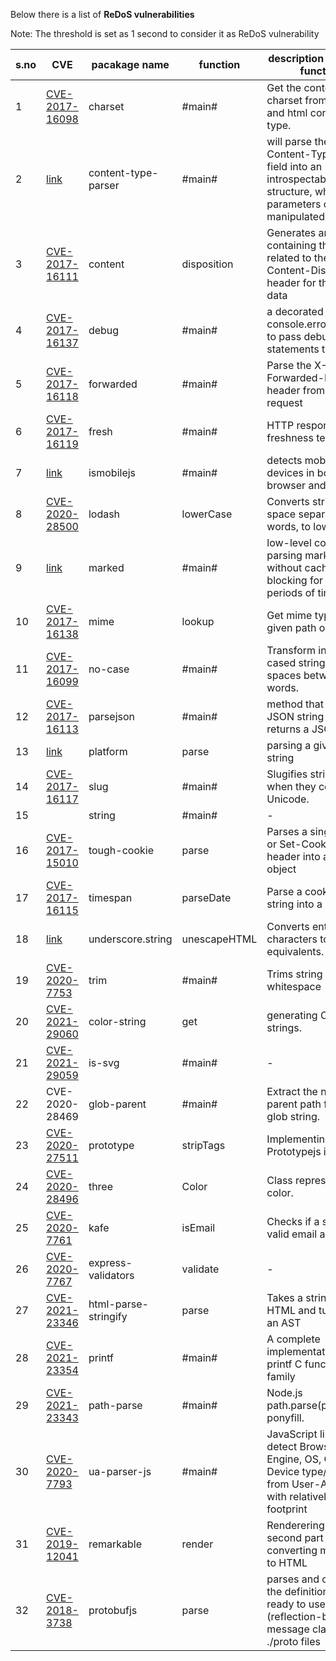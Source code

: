 Below there is a list of **ReDoS vulnerabilities**

Note: The threshold is set as 1 second to consider it as ReDoS vulnerability

| s.no | CVE                                                                             | pacakage name       | function     | description about the function                                                                                       | Exploit availability |
| ---- | ------------------------------------------------------------------------------- | ------------------- | ------------ | -------------------------------------------------------------------------------------------------------------------- | -------------------- |
| 1    | [CVE-2017-16098](https://cve.mitre.org/cgi-bin/cvename.cgi?name=CVE-2017-16098) | charset             | #main#       | Get the content charset from header and html content-type.                                                           | public               |
| 2    | [link](https://snyk.io/vuln/npm:content-type-parser:20170905)                   | content-type-parser | #main#       | will parse the Content-Type header field into an introspectable data structure, whose parameters can be manipulated: | public               |
| 3    | [CVE-2017-16111](https://cve.mitre.org/cgi-bin/cvename.cgi?name=CVE-2017-16111) | content             | disposition  | Generates an object containing the details related to the Content-Disposition header for the form-data               | public               |
| 4    | [CVE-2017-16137](https://cve.mitre.org/cgi-bin/cvename.cgi?name=CVE-2017-16137) | debug               | #main#       | a decorated version of console.error for you to pass debug statements to                                             | public               |
| 5    | [CVE-2017-16118](https://cve.mitre.org/cgi-bin/cvename.cgi?name=CVE-2017-16118) | forwarded           | #main#       | Parse the X-Forwarded-For header from the request                                                                    | public               |
| 6    | [CVE-2017-16119](https://cve.mitre.org/cgi-bin/cvename.cgi?name=CVE-2017-16119) | fresh               | #main#       | HTTP response freshness testing                                                                                      | public               |
| 7    | [link](https://snyk.io/vuln/SNYK-JS-ISMOBILEJS-72624)                           | ismobilejs          | #main#       | detects mobile devices in both the browser and NodeJS                                                                | public               |
| 8    | [CVE-2020-28500](https://cve.mitre.org/cgi-bin/cvename.cgi?name=CVE-2020-28500) | lodash              | lowerCase    | Converts string, as space separated words, to lower case.<br>                                                        | public               |
| 9    | [link](https://snyk.io/vuln/SNYK-JS-MARKED-174116)                              | marked              | #main#       | low-level compiler for parsing markdown without caching or blocking for long periods of time                         | public               |
| 10   | [CVE-2017-16138](https://cve.mitre.org/cgi-bin/cvename.cgi?name=CVE-2017-16138) | mime                | lookup       | Get mime type for the given path or extensio                                                                         | public               |
| 11   | [CVE-2017-16099](https://cve.mitre.org/cgi-bin/cvename.cgi?name=CVE-2017-16099) | no-case             | #main#       | Transform into a lower cased string with spaces between words.                                                       | public               |
| 12   | [CVE-2017-16113](https://cve.mitre.org/cgi-bin/cvename.cgi?name=CVE-2017-16113) | parsejson           | #main#       | method that parses a JSON string and returns a JSON object                                                           | public               |
| 13   | [link](https://snyk.io/vuln/npm:platform.js:20170907)                           | platform            | parse        | parsing a given UA string                                                                                            | public               |
| 14   | [CVE-2017-16117](https://cve.mitre.org/cgi-bin/cvename.cgi?name=CVE-2017-16117) | slug                | #main#       | Slugifies strings, even when they contain Unicode.                                                                   | public               |
| 15   |                                                                                 | string              | #main#       | \-                                                                                                                   | public               |
| 16   | [CVE-2017-15010](https://cve.mitre.org/cgi-bin/cvename.cgi?name=CVE-2017-15010) | tough-cookie        | parse        | Parses a single Cookie or Set-Cookie HTTP header into a Cookie object                                                | public               |
| 17   | [CVE-2017-16115](https://cve.mitre.org/cgi-bin/cvename.cgi?name=CVE-2017-16115) | timespan            | parseDate    | Parse a cookie date string into a Date                                                                               | public               |
| 18   | [link](https://snyk.io/vuln/npm:underscore.string:20170908)                     | underscore.string   | unescapeHTML | Converts entity characters to HTML equivalents.                                                                      | public               |
| 19 | [CVE-2020-7753](https://cve.mitre.org/cgi-bin/cvename.cgi?name=CVE-2020-7753)   | trim                 | #main#    | Trims string whitespace                                                                                                           | public             |
| 20 | [CVE-2021-29060](https://cve.mitre.org/cgi-bin/cvename.cgi?name=CVE-2021-29060) | color-string         | get       | generating CSS color strings.                                                                                                     | public             |
| 21 | [CVE-2021-29059](https://cve.mitre.org/cgi-bin/cvename.cgi?name=CVE-2021-29059) | is-svg               | #main#    | \-                                                                                                                                | problematic        |
| 22 | CVE-2020-28469                                                                  | glob-parent          | #main#    | Extract the non-magic parent path from a glob string.                                                                             | public             |
| 23 | [CVE-2020-27511](https://cve.mitre.org/cgi-bin/cvename.cgi?name=CVE-2020-27511) | prototype            | stripTags | Implementing Prototypejs in Node.js                                                                                               | public             |
| 24 | [CVE-2020-28496](https://cve.mitre.org/cgi-bin/cvename.cgi?name=CVE-2020-28496) | three                | Color     | Class representing a color.                                                                                                       | public             |
| 25 | [CVE-2020-7761](https://cve.mitre.org/cgi-bin/cvename.cgi?name=CVE-2020-7761)   | kafe                 | isEmail   | Checks if a string is a valid email address.                                                                                      | public/problematic |
| 26 | [CVE-2020-7767](https://cve.mitre.org/cgi-bin/cvename.cgi?name=CVE-2020-7767)   | express-validators   | validate  | \-                                                                                                                                | public             |
| 27 | [CVE-2021-23346](https://cve.mitre.org/cgi-bin/cvename.cgi?name=CVE-2021-23346) | html-parse-stringify | parse     | Takes a string of HTML and turns it into an AST                                                                                   | public             |
| 28 | [CVE-2021-23354](https://cve.mitre.org/cgi-bin/cvename.cgi?name=CVE-2021-23354) | printf               | #main#    | A complete implementation of the printf C functions family                                                                        | public             |
| 29 | [CVE-2021-23343](https://cve.mitre.org/cgi-bin/cvename.cgi?name=CVE-2021-23343) | path-parse           | #main#    | Node.js path.parse(pathString) ponyfill.                                                                                          | public             |
| 30 | [CVE-2020-7793](https://cve.mitre.org/cgi-bin/cvename.cgi?name=CVE-2020-7793)   | ua-parser-js         | #main#    | JavaScript library to detect Browser, Engine, OS, CPU, and Device type/model from User-Agent data with relatively small footprint | public             |
| 31 | [CVE-2019-12041](https://cve.mitre.org/cgi-bin/cvename.cgi?name=CVE-2019-12041) | remarkable           | render    | Renderering is the second part of converting markdown to HTML                                                                     | public             |
| 32 | [CVE-2018-3738](https://cve.mitre.org/cgi-bin/cvename.cgi?name=CVE-2018-3738)   | protobufjs           | parse     | parses and compiles the definitions to ready to use (reflection-based) message classes:of ./proto files                           | public/problematic |
